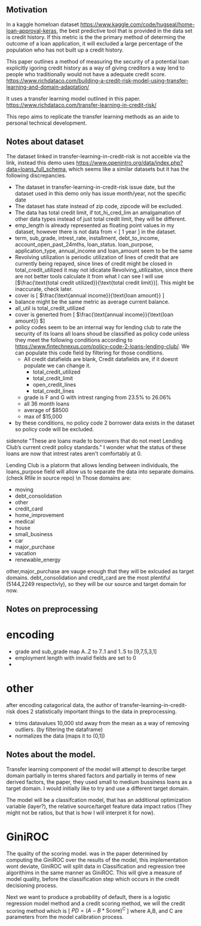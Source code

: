## Motivation
In a kaggle homeloan dataset https://www.kaggle.com/code/hugseal/home-loan-approval-keras,
the best predictive tool that is provided in the data set is credit history. If this metric is the the primary method of determing the outcome of a loan application, it will excluded a large percentage of the population who has not built up a credit history.

This paper outlines a method of measuring the security of a potential loan explicitly igoring credit history as a way of giving creditors a way lend to people who traditionally would not have a adequate credit score.
https://www.richdataco.com/building-a-credit-risk-model-using-transfer-learning-and-domain-adaptation/

It uses a transfer learning model outlined in this paper.
https://www.richdataco.com/transfer-learning-in-credit-risk/

This repo aims to replicate the transfer learning methods as an aide to personal technical development.


## Notes about dataset
The dataset linked in transfer-learning-in-credit-risk is not acceible via the link, instead this demo uses https://www.openintro.org/data/index.php?data=loans_full_schema, which seems like a similar datasets but it has the following discrepancies.

- The dataset in transfer-learning-in-credit-risk issue date, but the dataset used in this demo only has issue month/year, not the specific date
- The dataset has state instead of zip code, zipcode will be excluded.
- The data has total credit limit, if tot_hi_cred_lim an amalgamation of other data types instead of just total credit limit, they will be different.
- emp_length is already represented as floating point values in my dataset, however there is not data from <  \[ $1\text{ year}$ \] in the dataset.
- term, sub_grade, intrest_rate, installment,  debt_to_income, account_open_past_24mths, loan_status. loan_purpose, application_type, annual_income and loan_amount seem to be the same
- Revolving utilization is periodic utilization of lines of credit that are currently being repayed, since lines of credit might be closed in total_credit_utilized it may not idicatate Revolving_utilizaiton, since there are not better tools calculate it from what I can see I will use \[$\frac{\text{total credit utilized}}{\text{total credit limit}}]. This might be inaccurate, check later.
- cover is \[ $\frac{\text{annual income}}{\text{loan amount}} \]
- balance might be the same metric as average current balance.
- all_util is total_credit_utilized
- cover is generted from \[ $\frac{\text{annual income}}{\text{loan amount}} $\]
- policy codes seem to be an internal way for lending club to rate the security of its loans all loans shoud be classified as policy code unless they meet the following conditions according to https://www.fintechnexus.com/policy-code-2-loans-lending-club/. We can populate this code field by filtering for those conditions.
    - All credit datafields are blank, Credit datafields are, if it doesnt populate we can change it. 
        - total_credit_utilized
        - total_credit_limit
        - open_credit_lines
        - total_credit_lines
    - grade is F and G with intrest ranging from 23.5% to 26.06%
    - all 36 month loans
    - average of $8500
    - max of $15,000
- by these conditions, no policy code 2 borrower data exists in the dataset so policy code will be excluded.

sidenote "These are loans made to borrowers that do not meet Lending Club’s current credit policy standards." I wonder what the status of these loans are now that intrest rates aren't comfortably at 0.


Lending Club is a platorm that allows lending between individuals, the loans_purpose field will allow us to separate the data into separate domains.(check Rfile in source repo)
\n
Those domains are:
- moving
- debt_consolidation
- other
- credit_card
- home_improvement
- medical
- house
- small_business
- car
- major_purchase
- vacation
- renewable_energy


other,major_purchase are vauge enough that they will be exlcuded as target domains.
debt_consolidation and credit_card are the most plentiful (5144,2249 respectivly), so they will be our source and target domain for now.



## Notes on preprocessing
# encoding
- grade and sub_grade map A..Z to 7..1 and 1..5 to [9,7,5,3,1]
- employment length with invalid fields are set to 0
-

# other
after encoding catagorical data, the author of transfer-learning-in-credit-risk does 2 statistically important things to the data in preprocessing.
 - trims datavalues 10,000 std away from the mean as a way of removing outliers. (by filtering the dataframe)
 - normalizes the data (maps it to (0,1])

## Notes about the model.
Transfer learning component of the model will attempt to describe target domain partially in terms shared factors and partially in terms of new derived factors, the paper, they used small to medium bussiness loans as a target domain. I would initially like to try and use a different target domain.

The model will be a classifcation model, that has an additional optimization variable (layer?), the relative source/target feature data impact ratios (They might not be ratios, but that is how I will interpret it for now).

# GiniROC
The quality of the scoring model. was in the paper determined by computing the GiniROC over the results of the model, this implementation wont deviate, GiniROC will split data in Classification and regression tree algorithims in the same manner as GiniROC. This will give a measure of model quality, before the classification step which occurs in the credit decisioning process.

Next we want to produce a probability of default, there is a logistic regression model method and a credit scoring method, we will the credit scoring method which is \[ $PD=(A-B*\text{Score})^C$ \] where A,B, and C are parameters from the model calibration process.


